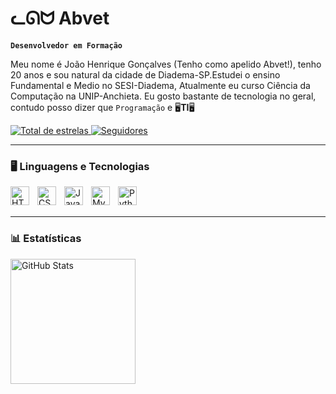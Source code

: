 # ᓚᘏᗢ Abvet
**`Desenvolvedor em Formação`**

Meu nome é João Henrique Gonçalves (Tenho como apelido Abvet!), tenho 20 anos e sou natural da cidade de Diadema-SP.Estudei o ensino Fundamental e Medio no SESI-Diadema, Atualmente eu curso Ciência da Computação na UNIP-Anchieta. Eu gosto bastante de tecnologia no geral, contudo posso dizer que `Programação` e 🖥️**TI**🖥️

<p align="left">
    </a> 
    <a href="https://github.com/AbvetDot?tab=repositories&sort=stargazers">
        <img 
            alt="Total de estrelas" 
            title="Total de estrelas GitHub" 
            src="https://custom-icon-badges.demolab.com/github/stars/AbvetDot?color=55960c&style=for-the-badge&labelColor=488207&logo=star&label=estrelas"
        />
    </a>
    <a href="https://github.com/AbvetDot?tab=followers">
        <img 
            alt="Seguidores" 
            title="Me siga no GitHub" 
            src="https://custom-icon-badges.demolab.com/github/followers/AbvetDot?color=236ad3&labelColor=1155ba&style=for-the-badge&logo=github&label=Seguidores&logoColor=white"
        />
    </a>
</p>

---

### 🖥️ Linguagens e Tecnologias

<img
    align="left"
    alt="HTML"
    title="HTML"
    width="30px"
    style="padding-right: 10px"
    src="https://cdn.jsdelivr.net/gh/devicons/devicon@latest/icons/html5/html5-original.svg"
/>
<img
    align="left"
    alt="CSS"
    title="CSS"
    width="30px"
    style="padding-right: 10px"
    src="https://cdn.jsdelivr.net/gh/devicons/devicon@latest/icons/css3/css3-original.svg"         
/>
<img
    align="left"
    alt="Java"
    title="Java"
    width="30px"
    style="padding-right: 10px"
    src="https://cdn.jsdelivr.net/gh/devicons/devicon@latest/icons/java/java-original.svg"
/>
<img
    align="left"
    alt="MySQL"
    title="MySQL"
    width="30px"
    style="padding-right: 10px"
    src="https://cdn.jsdelivr.net/gh/devicons/devicon@latest/icons/mysql/mysql-original.svg"
/>
<img
    align="left"
    alt="Python"
    title="Python"
    width="30px"
    style="padding-right: 10px"
    src="https://cdn.jsdelivr.net/gh/devicons/devicon@latest/icons/python/python-original.svg"
/>

<br>
<br>

---



### 📊 Estatísticas 

<img
    align="left"
    alt="GitHub Stats"
    height="200"
    style="padding-right; 10px;"
    src="https://github-readme-stats.vercel.app/api?username=AbvetDot&show_icons=true&theme=dark&include_all_commits=true"
/>
